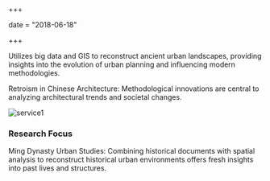 +++

date = "2018-06-18"


+++

Utilizes big data and GIS to reconstruct ancient urban landscapes, providing insights into the evolution of urban planning and influencing modern methodologies.


<!--more-->

Retroism in Chinese Architecture: Methodological innovations are central to analyzing architectural trends and societal changes.

![service1](../images/pic4.jpg)

### Research Focus 

Ming Dynasty Urban Studies: Combining historical documents with spatial analysis to reconstruct historical urban environments offers fresh insights into past lives and structures.
